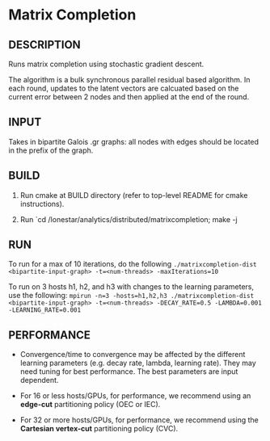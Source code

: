 Matrix Completion
================================================================================

DESCRIPTION 
--------------------------------------------------------------------------------

Runs matrix completion using stochastic gradient descent.

The algorithm is a bulk synchronous parallel residual based algorithm. In
each round, updates to the latent vectors are calcuated based on the current
error between 2 nodes and then applied at the end of the round.

INPUT
--------------------------------------------------------------------------------

Takes in bipartite Galois .gr graphs: all nodes with edges should be located
in the prefix of the graph.

BUILD
--------------------------------------------------------------------------------

1. Run cmake at BUILD directory (refer to top-level README for cmake instructions).

2. Run `cd <BUILD>/lonestar/analytics/distributed/matrixcompletion; make -j

RUN
--------------------------------------------------------------------------------

To run for a max of 10 iterations, do the following
`./matrixcompletion-dist <bipartite-input-graph> -t=<num-threads> -maxIterations=10`

To run on 3 hosts h1, h2, and h3 with changes to the learning parameters, use the following:
`mpirun -n=3 -hosts=h1,h2,h3 ./matrixcompletion-dist <bipartite-input-graph> -t=<num-threads> -DECAY_RATE=0.5 -LAMBDA=0.001 -LEARNING_RATE=0.001`

PERFORMANCE  
--------------------------------------------------------------------------------

* Convergence/time to convergence may be affected by the different learning 
  parameters (e.g. decay rate, lambda, learning rate). They may need tuning for
  best performance. The best parameters are input dependent.

* For 16 or less hosts/GPUs, for performance, we recommend using an
  **edge-cut** partitioning policy (OEC or IEC).

* For 32 or more hosts/GPUs, for performance, we recommend using the
  **Cartesian vertex-cut** partitioning policy (CVC).
